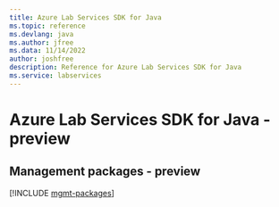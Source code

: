 ```yaml
---
title: Azure Lab Services SDK for Java
ms.topic: reference
ms.devlang: java
ms.author: jfree
ms.data: 11/14/2022
author: joshfree
description: Reference for Azure Lab Services SDK for Java
ms.service: labservices
---
```

# Azure Lab Services SDK for Java - preview

## Management packages - preview
[!INCLUDE [mgmt-packages](lab-services-mgmt-index.md)]